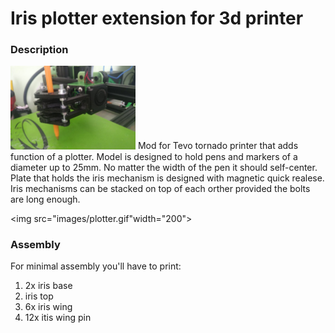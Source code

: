 # Iris plotter extension for 3d printer

### Description
<img src="images/plotter.jpg" width="200">
Mod for Tevo tornado printer that adds function of a plotter. Model is designed to hold pens and markers of a diameter up to 25mm. No matter the width of the pen it should self-center. Plate that holds the iris mechanism is designed with magnetic quick realese. Iris mechanisms can be stacked on top of each orther provided the bolts are long enough.

<img src="images/plotter.gif"width="200">

### Assembly

For minimal assembly you'll have to print:
1. 2x iris base 
2. iris top
3. 6x iris wing
4. 12x itis wing pin
